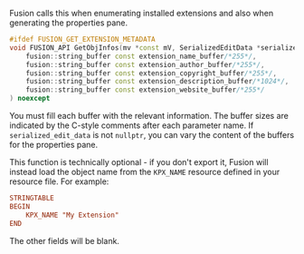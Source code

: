 Fusion calls this when enumerating installed extensions and also when generating the properties pane.
```cpp
#ifdef FUSION_GET_EXTENSION_METADATA
void FUSION_API GetObjInfos(mv *const mV, SerializedEditData *serialized_edit_data,
	fusion::string_buffer const extension_name_buffer/*255*/,
	fusion::string_buffer const extension_author_buffer/*255*/,
	fusion::string_buffer const extension_copyright_buffer/*255*/,
	fusion::string_buffer const extension_description_buffer/*1024*/,
	fusion::string_buffer const extension_website_buffer/*255*/
) noexcept
```
You must fill each buffer with the relevant information.
The buffer sizes are indicated by the C-style comments after each parameter name.
If `serialized_edit_data` is not `nullptr`, you can vary the content of the buffers for the properties pane.

This function is technically optional - if you don't export it, Fusion will instead load the object name from the `KPX_NAME` resource defined in your resource file. For example:
```rc
STRINGTABLE 
BEGIN
	KPX_NAME "My Extension"
END
```
The other fields will be blank.
